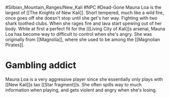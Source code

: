 #Silbian_Mountain_Ranges/New_Kali #NPC #Dead-Gone 
 Mauna Loa is the largest of [[The Knights of New Kali]]. Short tempered, much like a wild fire, once goes off she doesn't stop until she get's her way. Fighting with two shark toothed clubs. When she rages fire and lava start spewing out of her body. While at first a perfect fit for the [[Living City of Kali]]s arsenal, Mauna Loa has become way to difficult to control when she's angry. She was originally from [[Magnolia]], where she used to be among the [[Magnolian Pirates]].
# Gambling addict
Mauna Loa is a very aggressive player since she essentially only plays with [[New Kali]]s tax [[Star fragment]]s. She often spills way to much information when playing, and gets violent and angry when she's losing.
